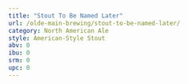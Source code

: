 ```yaml
---
title: "Stout To Be Named Later"
url: /olde-main-brewing/stout-to-be-named-later/
category: North American Ale
style: American-Style Stout
abv: 0
ibu: 0
srm: 0
upc: 0
---
```


